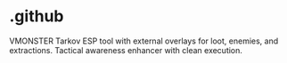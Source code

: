 # .github
VMONSTER Tarkov ESP tool with external overlays for loot, enemies, and extractions. Tactical awareness enhancer with clean execution.
